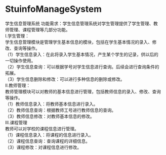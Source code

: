 # StuinfoManageSystem
学生信息管理系统
功能需求：学生信息管理系统对学生管理提供了学生管理、教师管理、课程管理等几部分功能。  
Ⅰ.学生管理：  
学生信息管理模块是管理学生基本信息的模块，包括在学生基本情况的录入、修改、查询等操作。  
（1）学生信息录入：在此将录入学生基本情况，产生某个学生的记录，供以后的一切操作使用。  
（2）学生信息查询：可以根据学号对学生信息进行查询。后续会进行查询条件的拓展。  
（3）学生信息删除和修改：可以进行多种信息的删除或修改。  
Ⅱ.教师管理：  
教师管理模块可以对教师的基本信息进行管理，包括教师信息的录入、修改、查询等操作。  
（1）教师信息录入：将教师基本信息进行录入。  
（2）教师信息查询：根据教师工号进行教师信息的查询。  
（3）教师信息修改：对教师基本信息的修改。  
Ⅲ.课程管理  
教师可以对学校的课程信息进行管理。  
（1）课程信息录入：将课程的信息进行录入。  
（2）课程信息查询：查询课程的详细信息。  
（3）课程修改：对课程信息进行修改。
